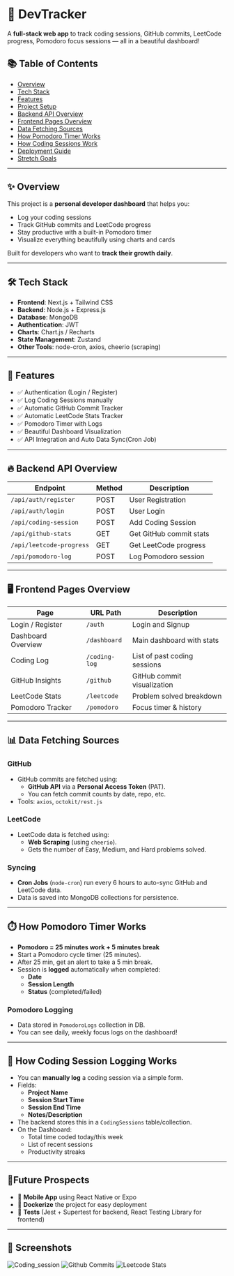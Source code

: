 # 🚀 DevTracker

A **full-stack web app** to track coding sessions, GitHub commits, LeetCode progress, Pomodoro focus sessions — all in a beautiful dashboard!

## 📚 Table of Contents
- [Overview](#overview)
- [Tech Stack](#tech-stack)
- [Features](#features)
- [Project Setup](#project-setup)
- [Backend API Overview](#backend-api-overview)
- [Frontend Pages Overview](#frontend-pages-overview)
- [Data Fetching Sources](#data-fetching-sources)
- [How Pomodoro Timer Works](#how-pomodoro-timer-works)
- [How Coding Sessions Work](#how-coding-sessions-work)
- [Deployment Guide](#deployment-guide)
- [Stretch Goals](#stretch-goals)

---

## ✨ Overview

This project is a **personal developer dashboard** that helps you:
- Log your coding sessions
- Track GitHub commits and LeetCode progress
- Stay productive with a built-in Pomodoro timer
- Visualize everything beautifully using charts and cards

Built for developers who want to **track their growth daily**.

---

## 🛠️ Tech Stack

- **Frontend**: Next.js + Tailwind CSS
- **Backend**: Node.js + Express.js
- **Database**: MongoDB 
- **Authentication**: JWT 
- **Charts**: Chart.js / Recharts
- **State Management**: Zustand
- **Other Tools**: node-cron, axios, cheerio (scraping)

---

## 🚀 Features

- ✅ Authentication (Login / Register)
- ✅ Log Coding Sessions manually
- ✅ Automatic GitHub Commit Tracker
- ✅ Automatic LeetCode Stats Tracker
- ✅ Pomodoro Timer with Logs
- ✅ Beautiful Dashboard Visualization
- ✅ API Integration and Auto Data Sync(Cron Job)


---

## 🔥 Backend API Overview

| Endpoint                 | Method | Description |
| ------------------------- | ------ | ----------- |
| `/api/auth/register`      | POST   | User Registration |
| `/api/auth/login`         | POST   | User Login |
| `/api/coding-session`     | POST   | Add Coding Session |
| `/api/github-stats`       | GET    | Get GitHub commit stats |
| `/api/leetcode-progress`  | GET    | Get LeetCode progress |
| `/api/pomodoro-log`       | POST   | Log Pomodoro session |

---

## 🖥️ Frontend Pages Overview

| Page                | URL Path       | Description |
| ------------------- | -------------- | ----------- |
| Login / Register     | `/auth`        | Login and Signup |
| Dashboard Overview   | `/dashboard`   | Main dashboard with stats |
| Coding Log           | `/coding-log`  | List of past coding sessions |
| GitHub Insights      | `/github`      | GitHub commit visualization |
| LeetCode Stats       | `/leetcode`    | Problem solved breakdown |
| Pomodoro Tracker     | `/pomodoro`    | Focus timer & history |

---

## 📊 Data Fetching Sources

### GitHub
- GitHub commits are fetched using:
  - **GitHub API** via a **Personal Access Token** (PAT).
  - You can fetch commit counts by date, repo, etc.
- Tools: `axios`, `octokit/rest.js` 

### LeetCode
- LeetCode data is fetched using:
  - **Web Scraping** (using `cheerio`).
  - Gets the number of Easy, Medium, and Hard problems solved.


### Syncing
- **Cron Jobs** (`node-cron`) run every 6 hours to auto-sync GitHub and LeetCode data.
- Data is saved into MongoDB collections for persistence.

---

## ⏱️ How Pomodoro Timer Works

- **Pomodoro = 25 minutes work + 5 minutes break**
- Start a Pomodoro cycle timer (25 minutes).
- After 25 min, get an alert to take a 5 min break.
- Session is **logged** automatically when completed:
  - **Date**
  - **Session Length**
  - **Status** (completed/failed)

### Pomodoro Logging
- Data stored in `PomodoroLogs` collection in DB.
- You can see daily, weekly focus logs on the dashboard!

---

## 📝 How Coding Session Logging Works

- You can **manually log** a coding session via a simple form.
- Fields:
  - **Project Name**
  - **Session Start Time**
  - **Session End Time**
  - **Notes/Description**
- The backend stores this in a `CodingSessions` table/collection.
- On the Dashboard:
  - Total time coded today/this week
  - List of recent sessions
  - Productivity streaks

---


## 🌟Future Prospects

- 🎯 **Mobile App** using React Native or Expo
- 🎯 **Dockerize** the project for easy deployment
- 🎯 **Tests** (Jest + Supertest for backend, React Testing Library for frontend)

---

## 📸 Screenshots

![Coding_session](https://github.com/user-attachments/assets/029b8224-3e79-41c1-a87e-efc58aca4ce6)
![Github Commits](https://github.com/user-attachments/assets/de14a324-a3c0-460e-8a8a-b099714575bb)
![Leetcode Stats](https://github.com/user-attachments/assets/b54d4e46-a519-488b-a350-2cec6518ee0f)




